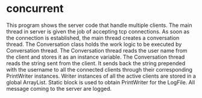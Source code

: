 # concurrent
This program shows the server code that handle multiple clients. The main thread in server is given the job of accepting tcp connections.   As soon as the connection is established, the main thread creates a conversation thread. The Conversation class holds the work logic to be executed by Conversation thread. The Conversation thread reads the user name from the client and stores it as an instance variable. The Conversation thread reads the string sent from the client. It sends back the string prepended with the username to all the connected clients through their corresponding PrintWriter instances. Writer instances of all the active clients are stored in a global ArrayList. Static block is used to obtain PrintWriter for the LogFile. All message coming to the server are logged.
